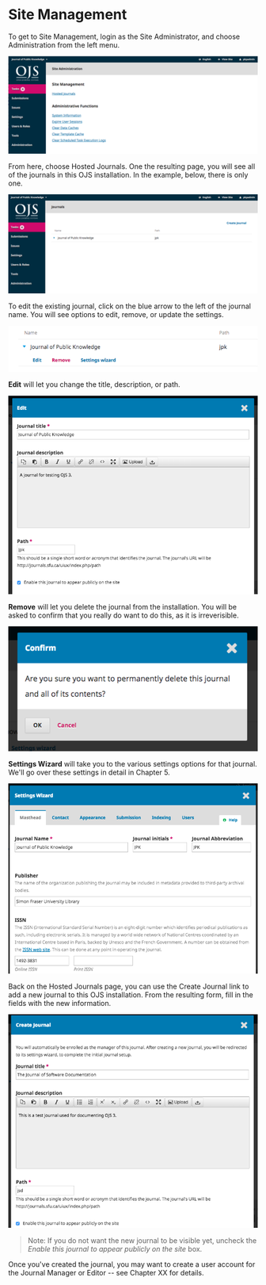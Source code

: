 # Site Management

To get to Site Management, login as the Site Administrator, and choose Administration from the left menu.

![](learning-ojs-3-ch4-site-admin.png)

From here, choose Hosted Journals. One the resulting page, you will see all of the journals in this OJS installation. In the example, below, there is only one.

![](learning-ojs-3-ch4-hosted-journals.png)

To edit the existing journal, click on the blue arrow to the left of the journal name. You will see options to edit, remove, or update the settings.

![](learning-ojs-3-ch4-hosted-journals-edit.png)

**Edit** will let you change the title, description, or path.

![](learning-ojs-3-ch4-hosted-journals-edit-modal.png)

**Remove** will let you delete the journal from the installation. You will be asked to confirm that you really do want to do this, as it is irreverisible.

![](learning-ojs-3-ch4-hosted-journals-remove.png)

**Settings Wizard** will take you to the various settings options for that journal. We'll go over these settings in detail in Chapter 5.

![](learning-ojs-3-ch4-hosted-journals-settings-wiz.png)

Back on the Hosted Journals page, you can use the Create Journal link to add a new journal to this OJS installation. From the resulting form, fill in the fields with the new information.

![](learning-ojs-3-ch4-hosted-journals-create.png)

>Note: If you do not want the new journal to be visible yet, uncheck the *Enable this journal to appear publicly on the site* box.

Once you've created the journal, you may want to create a user account for the Journal Manager or Editor -- see Chapter XX for details.

